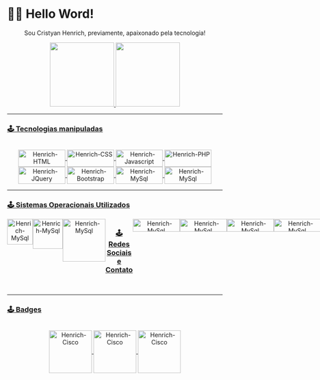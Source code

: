 # 🧑‍💻 Hello Word!

<div align="center">
<p>Sou Cristyan Henrich, previamente, apaixonado pela tecnologia!</p>
</div>

<div align="center">
  <a href="https://github.com/rafaballerini">
  <img height="150em" src="https://github-readme-stats.vercel.app/api?username=cristyanhenrich&show_icons=true&theme=dark&include_all_commits=true&count_private=true"/>
  <img height="150em" src="https://github-readme-stats.vercel.app/api/top-langs/?username=cristyanhenrich&layout=compact&langs_count=7&theme=dark"/>
</div>
  
<hr>
 
### 🕹 Tecnologias manipuladas
  
 <div align="center" style="display: inline_block"><br>
  <img align="center" alt="Henrich-HTML" height="40" width="110" src="https://img.shields.io/badge/HTML5-E34F26?style=for-the-badge&logo=html5&logoColor=white">
  <img align="center" alt="Henrich-CSS" height="40" width="110" src="https://img.shields.io/badge/CSS3-1572B6?style=for-the-badge&logo=css3&logoColor=white">
  <img align="center" alt="Henrich-Javascript" height="40" width="110" src="https://img.shields.io/badge/JavaScript-323330?style=for-the-badge&logo=javascript&logoColor=F7DF1E">
  <img align="center" alt="Henrich-PHP" height="40" width="110" src="https://img.shields.io/badge/PHP-777BB4?style=for-the-badge&logo=php&logoColor=white">
  <img align="center" alt="Henrich-JQuery" height="40" width="110" src="https://img.shields.io/badge/jQuery-0769AD?style=for-the-badge&logo=jquery&logoColor=white">
  <img align="center" alt="Henrich-Bootstrap" height="40" width="110" src="https://img.shields.io/badge/Bootstrap-563D7C?style=for-the-badge&logo=bootstrap&logoColor=white">
  <img align="center" alt="Henrich-MySql" height="40" width="110" src="https://img.shields.io/badge/MySQL-00000F?style=for-the-badge&logo=mysql&logoColor=white">
  <img align="center" alt="Henrich-MySql" height="40" width="110" src="https://img.shields.io/badge/Python-3776AB?style=for-the-badge&logo=python&logoColor=white">
</div>
  
<hr>
 
### 🕹 Sistemas Operacionais Utilizados
  
<div class="SO" align="center" style="display: flex"><br>
 <img align="center" alt="Henrich-MySql" height="60" width="60" src="https://logospng.org/download/windows-11/logo-windows-11-icon-256.png">
 <img align="center" alt="Henrich-MySql" height="70" width="70" src="https://static.wikia.nocookie.net/logopedia/images/a/a0/DarkProductPageIcon_m%C3%A1solat_1024x1024x32.png/revision/latest/scale-to-width-down/150?cb=20190921143615">
 <img align="center" alt="Henrich-MySql" height="100" width="100" src="https://www.kali.org/images/kali-logo.svg">
  
  
  ### 🕹 Redes Sociais e Contato

 <img align="center" alt="Henrich-MySql" height="30" width="110" src="https://img.shields.io/badge/Instagram-E4405F?style=for-the-badge&logo=instagram&logoColor=white">
 <img align="center" alt="Henrich-MySql" height="30" width="110" src="https://img.shields.io/badge/LinkedIn-0077B5?style=for-the-badge&logo=linkedin&logoColor=white">
 <img align="center" alt="Henrich-MySql" height="30" width="110" src="https://img.shields.io/badge/GitHub-100000?style=for-the-badge&logo=github&logoColor=white">
 <img align="center" alt="Henrich-MySql" height="30" width="110" src="https://img.shields.io/badge/Stack_Overflow-FE7A16?style=for-the-badge&logo=stack-overflow&logoColor=white">
  
</div>
  
<br>
  
<hr>
  
### 🕹 Badges

<div align="center" style="display: inline_block"><br>
  
 <img align="center" alt="Henrich-Cisco" height="100" width="100" src="https://images.credly.com/size/340x340/images/054913b2-e271-49a2-a1a4-9bf1c1f9a404/CyberEssentials.png">
 <img align="center" alt="Henrich-Cisco" height="100" width="100" src="https://images.credly.com/size/340x340/images/af8c6b4e-fc31-47c4-8dcb-eb7a2065dc5b/I2CS__1_.png">
 <img align="center" alt="Henrich-Cisco" height="100" width="100" src="https://images.credly.com/size/340x340/images/6f20f78c-c26c-4536-9d4c-4fb60cbe4044/learnathon.png">
  
</div>
